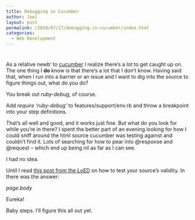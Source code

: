 ```yaml
---
title: Debugging in Cucumber
author: Joel
layout: post
permalink: /2010/07/17/debugging-in-cucumber/index.html
categories:
  - Web Development
---
```

# 

As a relative newb’ to [cucumber][1] I realize there’s a lot to get caught up on. The one thing I **do** know is that there’s a lot that I don’t know. Having said that, when I run into a barrier or an issue and I want to dig into the source to figure things out, what do you do?

 [1]: http://cukes.info

You break out *ruby-debug*, of course.

Add *require ‘ruby-debug’* to features/support/env.rb and throw a breakpoint into your step definitions.

That’s all well and good, and it works just fine. But what do you look for while you’re in there? I spent the better part of an evening looking for how I could sniff around the html source cucumber was testing against and couldn’t find it. Lots of searching for how to pear into @response and @request – which end up being nil as far as I can see. 

I had no idea.

Until I read [this post from the LoED][2] on how to test your source’s validity. In there was the answer:

 [2]: http://theled.co.uk/blog/archive/2010/07/17/how-we-added-automated-html-validation-to-our-web-development-process/

*page.body*

Eureka!

Baby steps. I’ll figure this all out yet.

